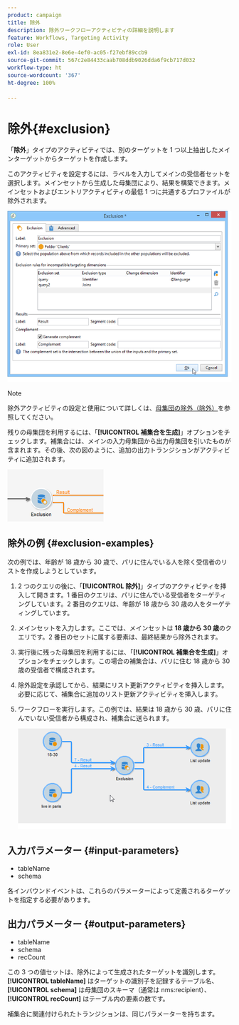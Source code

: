 ```yaml
---
product: campaign
title: 除外
description: 除外ワークフローアクティビティの詳細を説明します
feature: Workflows, Targeting Activity
role: User
exl-id: 8ea831e2-8e6e-4ef0-ac05-f27ebf89ccb9
source-git-commit: 567c2e84433caab708ddb9026dda6f9cb717d032
workflow-type: ht
source-wordcount: '367'
ht-degree: 100%

---
```


# 除外{#exclusion}



「**除外**」タイプのアクティビティでは、別のターゲットを 1 つ以上抽出したメインターゲットからターゲットを作成します。

このアクティビティを設定するには、ラベルを入力してメインの受信者セットを選択します。メインセットから生成した母集団により、結果を構築できます。メインセットおよびエントリアクティビティの最低 1 つに共通するプロファイルが除外されます。

![](assets/s_user_segmentation_exclu.png)

>[!NOTE]
>
>除外アクティビティの設定と使用について詳しくは、[母集団の除外（除外）](targeting-workflows.md#excluding-a-population--exclusion-)を参照してください。

残りの母集団を利用するには、「**[!UICONTROL 補集合を生成]**」オプションをチェックします。補集合には、メインの入力母集団から出力母集団を引いたものが含まれます。その後、次の図のように、追加の出力トランジションがアクティビティに追加されます。

![](assets/s_user_segmentation_exclu_compl.png)

## 除外の例 {#exclusion-examples}

次の例では、年齢が 18 歳から 30 歳で、パリに住んでいる人を除く受信者のリストを作成しようとしています。

1. 2 つのクエリの後に、「**[!UICONTROL 除外]**」タイプのアクティビティを挿入して開きます。1 番目のクエリは、パリに住んでいる受信者をターゲティングしています。2 番目のクエリは、年齢が 18 歳から 30 歳の人をターゲティングしています。
1. メインセットを入力します。ここでは、メインセットは **18 歳から 30 歳**&#x200B;のクエリです。2 番目のセットに属する要素は、最終結果から除外されます。
1. 実行後に残った母集団を利用するには、「**[!UICONTROL 補集合を生成]**」オプションをチェックします。この場合の補集合は、パリに住む 18 歳から 30 歳の受信者で構成されます。
1. 除外設定を承認してから、結果にリスト更新アクティビティを挿入します。必要に応じて、補集合に追加のリスト更新アクティビティを挿入します。
1. ワークフローを実行します。この例では、結果は 18 歳から 30 歳、パリに住んでいない受信者から構成され、補集合に送られます。

   ![](assets/exclusion_example.png)

## 入力パラメーター {#input-parameters}

* tableName
* schema

各インバウンドイベントは、これらのパラメーターによって定義されるターゲットを指定する必要があります。

## 出力パラメーター {#output-parameters}

* tableName
* schema
* recCount

この 3 つの値セットは、除外によって生成されたターゲットを識別します。**[!UICONTROL tableName]** はターゲットの識別子を記録するテーブル名、**[!UICONTROL schema]** は母集団のスキーマ（通常は nms:recipient）、**[!UICONTROL recCount]** はテーブル内の要素の数です。

補集合に関連付けられたトランジションは、同じパラメーターを持ちます。
